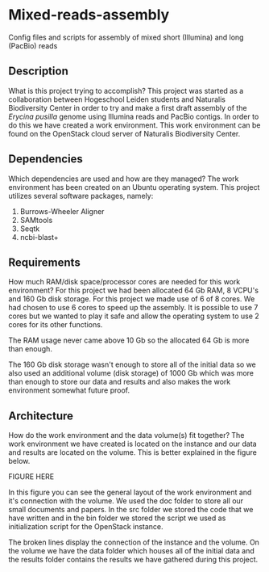 Mixed-reads-assembly
====================
Config files and scripts for assembly of mixed short (Illumina) and long (PacBio) reads

Description
-----------
What is this project trying to accomplish?
This project was started as a collaboration between Hogeschool Leiden students and Naturalis Biodiversity Center in order to try and make a first draft assembly of the *Erycina pusilla* genome using Illumina reads and PacBio contigs. In order to do this we have created a work environment. This work environment can be found on the OpenStack cloud server of Naturalis Biodiversity Center. 

Dependencies
------------
Which dependencies are used and how are they managed?
The work environment has been created on an Ubuntu operating system. This project utilizes several software packages, namely:

1. Burrows-Wheeler Aligner
2. SAMtools
3. Seqtk
4. ncbi-blast+

Requirements
------------
How much RAM/disk space/processor cores are needed for this work environment?
For this project we had been allocated 64 Gb RAM, 8 VCPU's and 160 Gb disk storage. For this project we made use of 6 of 8 cores. We had chosen to use 6 cores to speed up the assembly. It is possible to use 7 cores but we wanted to play it safe and allow the operating system to use 2 cores for its other functions. 

The RAM usage never came above 10 Gb so the allocated 64 Gb is more than enough.

The 160 Gb disk storage wasn't enough to store all of the initial data so we also used an additional volume (disk storage) of 1000 Gb which was more than enough to store our data and results and also makes the work environment somewhat future proof.

Architecture
------------
How do the work environment and the data volume(s) fit together?
The work environment we have created is located on the instance and our data and results are located on the volume. This is better explained in the figure below.

FIGURE HERE

In this figure you can see the general layout of the work environment and it's connection with the volume. We used the doc folder to store all our small documents and papers. In the src folder we stored the code that we have written and in the bin folder we stored the script we used as initialization script for the OpenStack instance.

The broken lines display the connection of the instance and the volume. On the volume we have the data folder which houses all of the initial data and the results folder contains the results we have gathered during this project.
